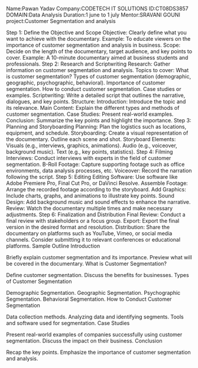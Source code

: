 Name:Pawan Yadav
Company:CODETECH IT SOLUTIONS
ID:CT08DS3857
DOMAIN:Data Analysis
Duration:1 june to 1 july
Mentor:SRAVANI GOUNI
project:Customer Segmentation and analysis

Step 1: Define the Objective and Scope
Objective: Clearly define what you want to achieve with the documentary.
Example: To educate viewers on the importance of customer segmentation and analysis in business.
Scope: Decide on the length of the documentary, target audience, and key points to cover.
Example: A 10-minute documentary aimed at business students and professionals.
Step 2: Research and Scriptwriting
Research: Gather information on customer segmentation and analysis.
Topics to cover:
What is customer segmentation?
Types of customer segmentation (demographic, geographic, psychographic, behavioral).
Importance of customer segmentation.
How to conduct customer segmentation.
Case studies or examples.
Scriptwriting: Write a detailed script that outlines the narrative, dialogues, and key points.
Structure:
Introduction: Introduce the topic and its relevance.
Main Content: Explain the different types and methods of customer segmentation.
Case Studies: Present real-world examples.
Conclusion: Summarize the key points and highlight the importance.
Step 3: Planning and Storyboarding
Planning: Plan the logistics such as locations, equipment, and schedule.
Storyboarding: Create a visual representation of the documentary. Outline each scene and shot.
Storyboard Elements:
Visuals (e.g., interviews, graphics, animations).
Audio (e.g., voiceover, background music).
Text (e.g., key points, statistics).
Step 4: Filming
Interviews: Conduct interviews with experts in the field of customer segmentation.
B-Roll Footage: Capture supporting footage such as office environments, data analysis processes, etc.
Voiceover: Record the narration following the script.
Step 5: Editing
Editing Software: Use software like Adobe Premiere Pro, Final Cut Pro, or DaVinci Resolve.
Assemble Footage: Arrange the recorded footage according to the storyboard.
Add Graphics: Include charts, graphs, and animations to illustrate key points.
Sound Design: Add background music and sound effects to enhance the narrative.
Review: Watch the documentary multiple times and make necessary adjustments.
Step 6: Finalization and Distribution
Final Review: Conduct a final review with stakeholders or a focus group.
Export: Export the final version in the desired format and resolution.
Distribution: Share the documentary on platforms such as YouTube, Vimeo, or social media channels. Consider submitting it to relevant conferences or educational platforms.
Sample Outline
Introduction

Briefly explain customer segmentation and its importance.
Preview what will be covered in the documentary.
What is Customer Segmentation?

Define customer segmentation.
Discuss the benefits for businesses.
Types of Customer Segmentation

Demographic Segmentation.
Geographic Segmentation.
Psychographic Segmentation.
Behavioral Segmentation.
How to Conduct Customer Segmentation

Data collection methods.
Analyzing data and identifying segments.
Tools and software used for segmentation.
Case Studies

Present real-world examples of companies successfully using customer segmentation.
Discuss the impact on their business.
Conclusion

Recap the key points.
Emphasize the importance of customer segmentation and analysis.
